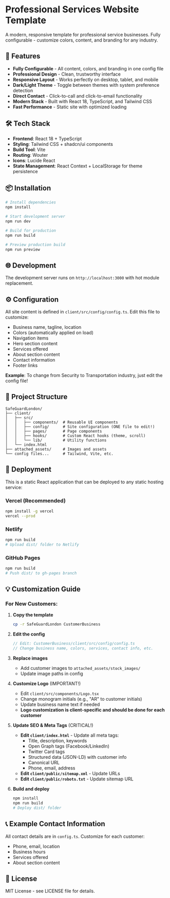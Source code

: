 # Professional Services Website Template

A modern, responsive template for professional service businesses. Fully configurable - customize colors, content, and branding for any industry.

## 🚀 Features

- **Fully Configurable** - All content, colors, and branding in one config file
- **Professional Design** - Clean, trustworthy interface
- **Responsive Layout** - Works perfectly on desktop, tablet, and mobile
- **Dark/Light Theme** - Toggle between themes with system preference detection
- **Direct Contact** - Click-to-call and click-to-email functionality
- **Modern Stack** - Built with React 18, TypeScript, and Tailwind CSS
- **Fast Performance** - Static site with optimized loading

## 🛠️ Tech Stack

- **Frontend**: React 18 + TypeScript
- **Styling**: Tailwind CSS + shadcn/ui components
- **Build Tool**: Vite
- **Routing**: Wouter
- **Icons**: Lucide React
- **State Management**: React Context + LocalStorage for theme persistence

## 📦 Installation

```bash
# Install dependencies
npm install

# Start development server
npm run dev

# Build for production
npm run build

# Preview production build
npm run preview
```

## 🌐 Development

The development server runs on `http://localhost:3000` with hot module replacement.

## ⚙️ Configuration

All site content is defined in `client/src/config/config.ts`. Edit this file to customize:
- Business name, tagline, location
- Colors (automatically applied on load)
- Navigation items
- Hero section content
- Services offered
- About section content
- Contact information
- Footer links

**Example**: To change from Security to Transportation industry, just edit the config file!

## 📁 Project Structure

```
SafeGuardLondon/
├── client/
│   ├── src/
│   │   ├── components/  # Reusable UI components
│   │   ├── config/      # Site configuration (ONE file to edit!)
│   │   ├── pages/       # Page components
│   │   ├── hooks/       # Custom React hooks (theme, scroll)
│   │   └── lib/         # Utility functions
│   └── index.html
├── attached_assets/     # Images and assets
└── config files...      # Tailwind, Vite, etc.
```

## 🚀 Deployment

This is a static React application that can be deployed to any static hosting service:

### Vercel (Recommended)
```bash
npm install -g vercel
vercel --prod
```

### Netlify
```bash
npm run build
# Upload dist/ folder to Netlify
```

### GitHub Pages
```bash
npm run build
# Push dist/ to gh-pages branch
```

## 💡 Customization Guide

### For New Customers:

1. **Copy the template**
   ```bash
   cp -r SafeGuardLondon CustomerBusiness
   ```

2. **Edit the config**
   ```typescript
   // Edit: CustomerBusiness/client/src/config/config.ts
   // Change business name, colors, services, contact info, etc.
   ```

3. **Replace images**
   - Add customer images to `attached_assets/stock_images/`
   - Update image paths in config

4. **Customize Logo** (IMPORTANT!)
   - Edit `client/src/components/Logo.tsx`
   - Change monogram initials (e.g., "AR" to customer initials)
   - Update business name text if needed
   - **Logo customization is client-specific and should be done for each customer**

5. **Update SEO & Meta Tags** (CRITICAL!)
   - **Edit `client/index.html`** - Update all meta tags:
     - Title, description, keywords
     - Open Graph tags (Facebook/LinkedIn)
     - Twitter Card tags
     - Structured data (JSON-LD) with customer info
     - Canonical URL
     - Phone, email, address
   - **Edit `client/public/sitemap.xml`** - Update URLs
   - **Edit `client/public/robots.txt`** - Update sitemap URL

6. **Build and deploy**
   ```bash
   npm install
   npm run build
   # Deploy dist/ folder
   ```

## 📞 Example Contact Information

All contact details are in `config.ts`. Customize for each customer:
- Phone, email, location
- Business hours
- Services offered
- About section content

## 📄 License

MIT License - see LICENSE file for details.